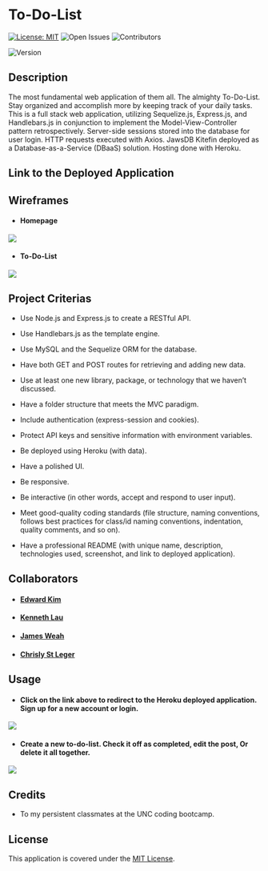 # To-Do-List
[![License: MIT](https://img.shields.io/badge/License-MIT-blue.svg)](https://opensource.org/licenses/MIT)
![Open Issues](https://img.shields.io/github/issues/eddyK15501/todolist-fullstack.svg)
![Contributors](https://img.shields.io/github/contributors/eddyK15501/todolist-fullstack.svg)

![Version](https://img.shields.io/badge/Version-1.0.0-red.svg)


## Description
The most fundamental web application of them all. The almighty To-Do-List. Stay organized and accomplish more by keeping track of your daily tasks. This is a full stack web application, utilizing Sequelize.js, Express.js, and Handlebars.js in conjunction to implement the Model-View-Controller pattern retrospectively. Server-side sessions stored into the database for user login. HTTP requests executed with Axios. JawsDB Kitefin deployed as a Database-as-a-Service (DBaaS) solution. Hosting done with Heroku.

## Link to the Deployed Application


## Wireframes

* #### Homepage
<img src="https://user-images.githubusercontent.com/88423414/266892856-29345dba-7588-44c2-a1af-86f39f623ee6.png" />

* #### To-Do-List
<img src="https://user-images.githubusercontent.com/88423414/266892875-d4db6535-a63f-4199-a959-f85f1ed0e152.png" />


## Project Criterias
* Use Node.js and Express.js to create a RESTful API.

* Use Handlebars.js as the template engine.

* Use MySQL and the Sequelize ORM for the database.

* Have both GET and POST routes for retrieving and adding new data.

* Use at least one new library, package, or technology that we haven’t discussed.

* Have a folder structure that meets the MVC paradigm.

* Include authentication (express-session and cookies).

* Protect API keys and sensitive information with environment variables.

* Be deployed using Heroku (with data).

* Have a polished UI.

* Be responsive.

* Be interactive (in other words, accept and respond to user input).

* Meet good-quality coding standards (file structure, naming conventions, follows best practices for class/id naming conventions, indentation, quality comments, and so on).

* Have a professional README (with unique name, description, technologies used, screenshot, and link to deployed application).
## Collaborators
* #### [Edward Kim](https://github.com/eddyK15501)
* #### [Kenneth Lau](https://github.com/Kenlau94)
* #### [James Weah](https://github.com/jweah2385)
* #### [Chrisly St Leger](https://github.com/Coolguy1k)

## Usage
* #### Click on the link above to redirect to the Heroku deployed application. Sign up for a new account or login.
<img src="https://user-images.githubusercontent.com/88423414/268477059-e0dbe2ed-7b2f-409d-8718-0cb5d970c787.png" />

* #### Create a new to-do-list. Check it off as completed, edit the post, Or delete it all together.
<img src="https://user-images.githubusercontent.com/88423414/268477061-689e712d-180b-4c93-8990-a4204637d724.png" />

## Credits
* To my persistent classmates at the UNC coding bootcamp.

## License
This application is covered under the [MIT License](./LICENSE).
